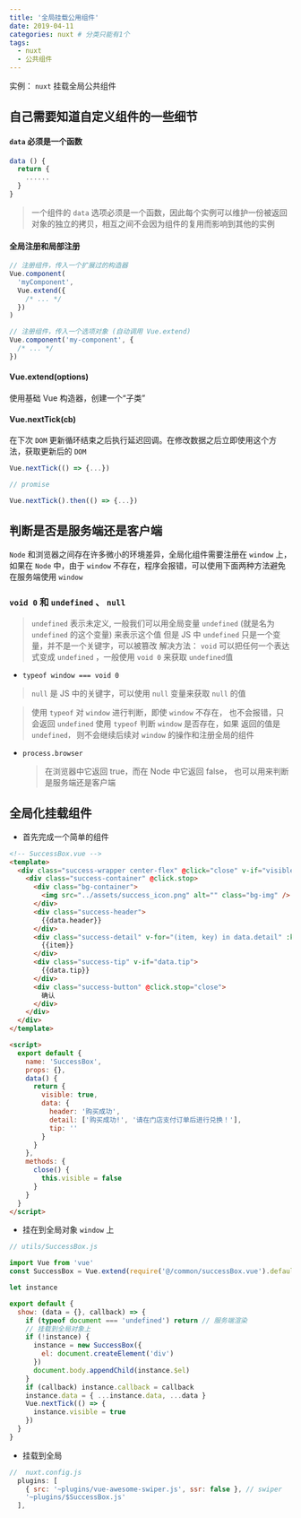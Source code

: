 ```yaml
---
title: '全局挂载公用组件'
date: 2019-04-11
categories: nuxt # 分类只能有1个
tags:
  - nuxt
  - 公共组件
---
```


实例： `nuxt` 挂载全局公共组件

<!-- more -->

## 自己需要知道自定义组件的一些细节

#### `data` 必须是一个函数

```js
data () {
  return {
    ......
  }
}
```

> 一个组件的 `data` 选项必须是一个函数，因此每个实例可以维护一份被返回对象的独立的拷贝，相互之间不会因为组件的复用而影响到其他的实例

#### 全局注册和局部注册

```js
// 注册组件，传入一个扩展过的构造器
Vue.component(
  'myComponent',
  Vue.extend({
    /* ... */
  })
)

// 注册组件，传入一个选项对象 (自动调用 Vue.extend)
Vue.component('my-component', {
  /* ... */
})
```

#### Vue.extend(options)

使用基础 Vue 构造器，创建一个“子类”

#### Vue.nextTick(cb)

在下次 `DOM` 更新循环结束之后执行延迟回调。在修改数据之后立即使用这个方法，获取更新后的 `DOM`

```js
Vue.nextTick(() => {...})

// promise

Vue.nextTick().then(() => {...})
```

## 判断是否是服务端还是客户端

`Node` 和浏览器之间存在许多微小的环境差异，全局化组件需要注册在 `window` 上，如果在 `Node` 中，由于 `window` 不存在，程序会报错，可以使用下面两种方法避免在服务端使用 `window`

### `void 0` 和 `undefined` 、 `null`
 >  `undefined` 表示未定义, 一般我们可以用全局变量 `undefined` (就是名为 `undefined` 的这个变量) 来表示这个值
   > 但是 JS 中 `undefined` 只是一个变量，并不是一个关键字，可以被篡改
> 解决方法： `void` 可以把任何一个表达式变成 `undefined` ，一般使用 `void 0` 来获取 `undefined`值
- `typeof window === void 0`
> `null` 是 JS 中的关键字，可以使用 `null` 变量来获取 `null` 的值

> 使用 `typeof` 对 `window` 进行判断，即使 `window` 不存在， 也不会报错，只会返回 `undefined`
> 使用 `typeof` 判断 `window` 是否存在，如果 返回的值是 `undefined，` 则不会继续后续对 `window` 的操作和注册全局的组件

- `process.browser`
  > 在浏览器中它返回 true，而在 Node 中它返回 false， 也可以用来判断是服务端还是客户端

## 全局化挂载组件

- 首先完成一个简单的组件

```html
<!-- SuccessBox.vue -->
<template>
  <div class="success-wrapper center-flex" @click="close" v-if="visible">
    <div class="success-container" @click.stop>
      <div class="bg-container">
        <img src="../assets/success_icon.png" alt="" class="bg-img" />
      </div>
      <div class="success-header">
        {{data.header}}
      </div>
      <div class="success-detail" v-for="(item, key) in data.detail" :key="key">
        {{item}}
      </div>
      <div class="success-tip" v-if="data.tip">
        {{data.tip}}
      </div>
      <div class="success-button" @click.stop="close">
        确认
      </div>
    </div>
  </div>
</template>

<script>
  export default {
    name: 'SuccessBox',
    props: {},
    data() {
      return {
        visible: true,
        data: {
          header: '购买成功',
          detail: ['购买成功!', '请在门店支付订单后进行兑换！'],
          tip: ''
        }
      }
    },
    methods: {
      close() {
        this.visible = false
      }
    }
  }
</script>
```

- 挂在到全局对象 `window` 上

```js
// utils/SuccessBox.js

import Vue from 'vue'
const SuccessBox = Vue.extend(require('@/common/successBox.vue').default)

let instance

export default {
  show: (data = {}, callback) => {
    if (typeof document === 'undefined') return // 服务端渲染
    // 挂载到全局对象上
    if (!instance) {
      instance = new SuccessBox({
        el: document.createElement('div')
      })
      document.body.appendChild(instance.$el)
    }
    if (callback) instance.callback = callback
    instance.data = { ...instance.data, ...data }
    Vue.nextTick(() => {
      instance.visible = true
    })
  }
}
```

- 挂载到全局

```js
//  nuxt.config.js
  plugins: [
    { src: '~plugins/vue-awesome-swiper.js', ssr: false }, // swiper
    '~plugins/$SuccessBox.js'
  ],
```
